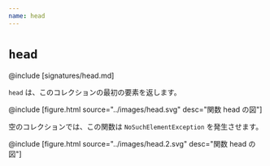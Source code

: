 ```yaml
---
name: head
---
```


# `head`

@include [signatures/head.md]

`head` は、このコレクションの最初の要素を返します。

@include [figure.html source="../images/head.svg" desc="関数 head の図"]

空のコレクションでは、この関数は `NoSuchElementException` を発生させます。

@include [figure.html source="../images/head.2.svg" desc="関数 head の図"]

